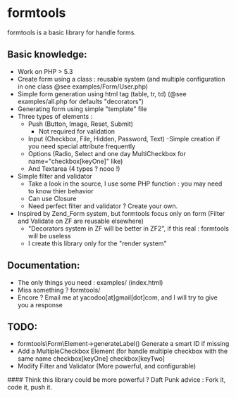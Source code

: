 formtools
=========
formtools is a basic library for handle forms.

Basic knowledge:
----------------
- Work on PHP > 5.3
- Create form using a class : reusable system (and multiple configuration in one class @see examples/Form/User.php)
- Simple form generation using html tag (table, tr, td) (@see examples/all.php for defaults "decorators")
- Generating form using simple "template" file
- Three types of elements :
	- Push (Button, Image, Reset, Submit)
		- Not required for validation
	- Input (Checkbox, File, Hidden, Password, Text)
		-Simple creation if you need special attribute frequently
	- Options (Radio, Select and one day MultiCheckbox for name="checkbox[keyOne]" like)
	- And Textarea (4 types ? nooo !)
- Simple filter and validator
	- Take a look in the source, I use some PHP function : you may need to know thier behavior
	- Can use Closure
	- Need perfect filter and validator ? Create your own.
- Inspired by Zend_Form system, but formtools focus only on form (Filter and Validate on ZF are reusable elsewhere)
	- "Decorators system in ZF will be better in ZF2", if this real : formtools will be useless
	- I create this library only for the "render system"

Documentation:
--------------
- The only things you need : examples/ (index.html)
- Miss something ? formtools/
- Encore ? Email me at yacodoo[at]gmail[dot]com, and I will try to give you a response 

TODO:
-----
- formtools\Form\Element->generateLabel() Generate a smart ID if missing 
- Add a MultipleCheckbox Element (for handle multiple checkbox with the same name checkbox[keyOne] checkbox[keyTwo]
- Modify Filter and Validator (More powerful, and configurable)


#### Think this library could be more powerful ? 
Daft Punk advice : Fork it, code it, push it.
